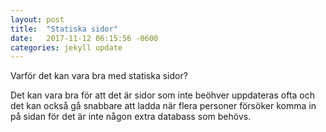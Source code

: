 ```yaml
---
layout: post
title:  "Statiska sidor"
date:   2017-11-12 06:15:56 -0600
categories: jekyll update
---
```


Varför det kan vara bra med statiska sidor? 

Det kan vara bra för att det är sidor som inte beöhver uppdateras ofta och det kan också gå snabbare att ladda när flera personer försöker komma in på sidan för det är inte någon extra databass som behövs. 